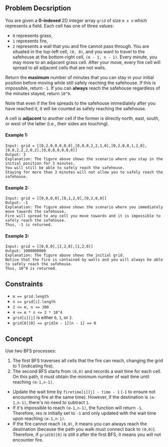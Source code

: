 ## Problem Decsription

You are given a **0-indexed** 2D integer array `grid` of size `m x n` which represents a field. Each cell has one of three values:

* `0` represents grass,
* `1` represents fire,
* `2` represents a wall that you and fire cannot pass through.
You are situated in the top-left cell, `(0, 0)`, and you want to travel to the safehouse at the bottom-right cell, `(m - 1, n - 1)`. Every minute, you may move to an adjacent grass cell. After your move, every fire cell will spread to all adjacent cells that are not walls.

Return the **maximum** number of minutes that you can stay in your initial position before moving while still safely reaching the safehouse. If this is impossible, return `-1`. If you can **always** reach the safehouse regardless of the minutes stayed, return `10^9`.

Note that even if the fire spreads to the safehouse immediately after you have reached it, it will be counted as safely reaching the safehouse.

A cell is **adjacent** to another cell if the former is directly north, east, south, or west of the latter (i.e., their sides are touching).

 

#### Example 1:
```plaintext
Input: grid = [[0,2,0,0,0,0,0],[0,0,0,2,2,1,0],[0,2,0,0,1,2,0],[0,0,2,2,2,0,2],[0,0,0,0,0,0,0]]
Output: 3
Explanation: The figure above shows the scenario where you stay in the initial position for 3 minutes.
You will still be able to safely reach the safehouse.
Staying for more than 3 minutes will not allow you to safely reach the safehouse.
```
#### Example 2:
```plaintext
Input: grid = [[0,0,0,0],[0,1,2,0],[0,2,0,0]]
Output: -1
Explanation: The figure above shows the scenario where you immediately move towards the safehouse.
Fire will spread to any cell you move towards and it is impossible to safely reach the safehouse.
Thus, -1 is returned.
```
#### Example 3:
```plaintext
Input: grid = [[0,0,0],[2,2,0],[1,2,0]]
Output: 1000000000
Explanation: The figure above shows the initial grid.
Notice that the fire is contained by walls and you will always be able to safely reach the safehouse.
Thus, 10^9 is returned.
```
## Constraints

- `m == grid.length`
- `n == grid[i].length`
- `2 <= m, n <= 300`
- `4 <= m * n <= 2 * 10^4`
- `grid[i][j]` is either `0`, `1`, or `2`.
- `grid[0][0] == grid[m - 1][n - 1] == 0`

## Concept
Use two BFS processes:
1. The first BFS traverses all cells that the fire can reach, changing the grid to 1 (indicating fire).
2. The second BFS starts from `(0,0)` and records a wait time for each cell. On this path, it must obtain the minimum number of wait time until reaching `(m-1,n-1)`.
  * Update the wait time by `firetime[i][j] - time - 1` (`-1` to ensure not encountering fire at the same time). However, if the destination is `(m-1,n-1)`, there's no need to subtract `1`.
  * If it's impossible to reach `(m-1,n-1)`, the function will return `-1`. Therefore, res is initially set to `-1` and only updated with the wait time upon reaching `(m-1,n-1)`.
  * If the fire cannot reach `(0,0)`, it means you can always reach the destination (because the path you walk must connect back to `(0,0)`). Therefore, if `grid[0][0]` is still `0` after the first BFS, it means you will not encounter fire.
